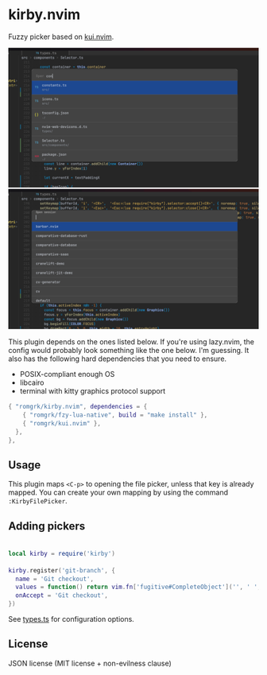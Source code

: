# kirby.nvim

Fuzzy picker based on [kui.nvim](https://github.com/romgrk/kui.nvim).

![multiline](./assets/picker-multiline.png)
![singleline](./assets/picker-singleline.png)

This plugin depends on the ones listed below. If you're using lazy.nvim, the config would 
probably look something like the one below. I'm guessing. It also has the following hard
dependencies that you need to ensure.
 - POSIX-compliant enough OS
 - libcairo
 - terminal with kitty graphics protocol support

```lua
{ "romgrk/kirby.nvim", dependencies = {
    { "romgrk/fzy-lua-native", build = "make install" },
    { "romgrk/kui.nvim" },
  },
},
```

## Usage

This plugin maps `<C-p>` to opening the file picker, unless that key is already mapped.
You can create your own mapping by using the command `:KirbyFilePicker`.

## Adding pickers

```lua

local kirby = require('kirby')

kirby.register('git-branch', {
  name = 'Git checkout',
  values = function() return vim.fn['fugitive#CompleteObject']('', ' ', '') end,
  onAccept = 'Git checkout',
})
```

See [types.ts](./src/types.ts) for configuration options.


## License

JSON license (MIT license + non-evilness clause)
